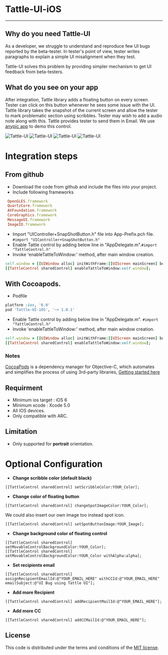 # Tattle-UI-iOS
-----------------

## Why do you need Tattle-UI

As a developer, we struggle to understand and reproduce few UI
bugs reported by the beta-tester. In tester's point of view, tester
writes paragraphs to explain a simple UI misalignment when they test.

Tattle-UI solves this problem by providing simpler mechanism to get UI feedback
from beta-testers. 

## What do you see on your app

After integration, Tattle library adds a floating button on every screen. 
Tester can click on this button whenever he sees some issue with the UI.
Tattle library takes the snapshot of the current screen and allow the tester
to mark problematic section using scribbles. Tester may wish to add a audio note along with this. 
Tattle provides tester to send them in Email. We use [anypic app](https://github.com/ParsePlatform/Anypic) to demo this control.

<p>
  <img src="http://imageshack.com/a/img841/7874/95fa.png" alt="Tattle-UI" title="Tattle-UI">
  <img src="http://imageshack.com/a/img834/3107/iq33.png" alt="Tattle-UI" title="Tattle-UI">
  <img src="http://imageshack.com/a/img842/9492/urw0.png" alt="Tattle-UI" title="Tattle-UI">
  <img src="http://imageshack.com/a/img842/3509/8igl.png" alt="Tattle-UI" title="Tattle-UI">
</p>


# Integration steps

## From github 
* Download the code from github and include the files into your project. 
* Include following frameworks
```ruby
 OpenGLES.framework
 QuartzCore.framework
 AVFoundation.framework
 CoreGraphics.framework
 MessageUI.framework
 ImageIO.framework  
```
* Import "UIController+SnapShotButton.h" file into App-Prefix.pch file. `#import "UIController+SnapShotButton.h"`
* Enable Tattle control by adding below line in "AppDelegate.m".`#import "TattleControl.h"`
* Invoke 'enableTattleToWindow:' method, after main window creation.
```ruby
self.window = [[UIWindow alloc] initWithFrame:[[UIScreen mainScreen] bounds]]; 
[[TattleControl sharedControl] enableTattleToWindow:self.window]; 
```
## With Cocoapods.

* Podfile 
```ruby
platform :ios, '6.0'
pod 'Tattle-UI-iOS', '~> 1.0.1'
```
* Enable Tattle control by adding below line in "AppDelegate.m".
`#import "TattleControl.h"`
* Invoke 'enableTattleToWindow:' method, after main window creation.
```ruby
self.window = [[UIWindow alloc] initWithFrame:[[UIScreen mainScreen] bounds]]; 
[[TattleControl sharedControl] enableTattleToWindow:self.window]; 
```
### Notes

[CocoaPods](http://cocoapods.org) is a dependency manager for Objective-C, which automates and simplifies the process of using 3rd-party libraries, [Getting started here](http://guides.cocoapods.org/using/getting-started.html)

## Requirment 

* Minimum ios target : iOS 6
* Minimum xcode : Xcode 5.0
* All IOS devices.
* Only compatible with ARC.

## Limitation

- Only supported for **portrait** orientation. 

# Optional Configuration

* **Change scribble color (default black)**
```
[[TattleControl sharedControl] setScribbleColor:YOUR_Color];
```
* **Change color of floating button**
```
[[TattleControl sharedControl] changeSpotImageColor:YOUR_Color];
```
We could also insert our own image too instead spot icon.
```
[[TattleControl sharedControl] setSpotButtonImage:YOUR_Image];
```

* **Change background color of floating control**
```
[[TattleControl sharedControl] setMovableControlBackgroundColor:YOUR_Color];
[[TattleControl sharedControl] setMovableControlBackgroundColor:YOUR_Color withAlpha:alpha];
```

* **Set recipients email** 
```
[[TattleControl sharedControl] assignRecipientEmailId:@"YOUR_EMAIL_HERE" withCCId:@"YOUR_EMAIL_HERE" emailSubject:@"UI Bug using Tattle UI"];
```

* **Add more Recipient**
```
[[TattleControl sharedControl] addRecipientMailId:@"YOUR_EMAIL_HERE"];
```

* **Add more CC**
```
[[TattleControl sharedControl] addCCMailId:@"YOUR_EMAIL_HERE"];
```

## License

This code is distributed under the terms and conditions of the [MIT license](LICENSE). 
